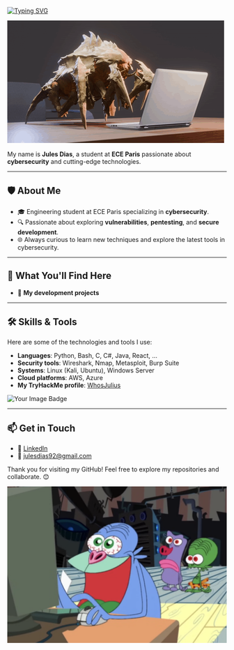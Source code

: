 [![Typing SVG](https://readme-typing-svg.demolab.com?font=M+PLUS+Code+Latin&weight=500&size=30&pause=1000&color=36F715&background=FF000000&vCenter=true&width=435&lines=Welcome+to+my+GitHub)](https://git.io/typing-svg)

![](img/helldivers-terminid.gif)

My name is **Jules Dias**, a student at **ECE Paris** passionate about **cybersecurity** and cutting-edge technologies.

---

## 🛡️ About Me  
- 🎓 Engineering student at ECE Paris specializing in **cybersecurity**.  
- 🔍 Passionate about exploring **vulnerabilities**, **pentesting**, and **secure development**.  
- 🌐 Always curious to learn new techniques and explore the latest tools in cybersecurity.  

---

## 🚀 What You'll Find Here  
- 📂 **My development projects** 

---

## 🛠️ Skills & Tools  
Here are some of the technologies and tools I use:  
- **Languages**: Python, Bash, C, C#, Java, React, ...
- **Security tools**: Wireshark, Nmap, Metasploit, Burp Suite  
- **Systems**: Linux (Kali, Ubuntu), Windows Server  
- **Cloud platforms**: AWS, Azure
- **My TryHackMe profile**: [WhosJulius](https://tryhackme.com/r/p/WhosJulius)

<img src="https://tryhackme-badges.s3.amazonaws.com/WhosJulius.png" alt="Your Image Badge" />

---

## 📫 Get in Touch  
- 💼 [LinkedIn](https://www.linkedin.com/in/jules-dias-2347bb24b/)  
- 📧 julesdias92@gmail.com 

Thank you for visiting my GitHub! Feel free to explore my repositories and collaborate. 😊

![](img/WowZinzinWow.png)
